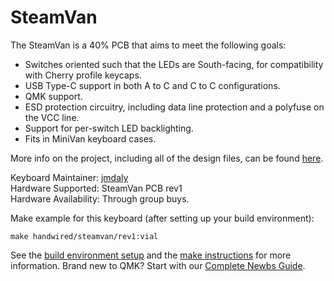 # SteamVan

The SteamVan is a 40% PCB that aims to meet the following goals:

* Switches oriented such that the LEDs are South-facing, for
  compatibility with Cherry profile keycaps.
* USB Type-C support in both A to C and C to C configurations.
* QMK support.
* ESD protection circuitry, including data line protection and a
  polyfuse on the VCC line.
* Support for per-switch LED backlighting.
* Fits in MiniVan keyboard cases.

More info on the project, including all of the design files, can be found [here](https://github.com/jmdaly/steamvan).

Keyboard Maintainer: [jmdaly](https://github.com/jmdaly)  
Hardware Supported: SteamVan PCB rev1  
Hardware Availability: Through group buys.

Make example for this keyboard (after setting up your build environment):

    make handwired/steamvan/rev1:vial

See the [build environment setup](https://docs.qmk.fm/#/getting_started_build_tools) and the [make instructions](https://docs.qmk.fm/#/getting_started_make_guide) for more information. Brand new to QMK? Start with our [Complete Newbs Guide](https://docs.qmk.fm/#/newbs).
